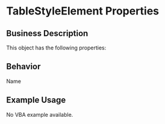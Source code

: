 # TableStyleElement Properties

## Business Description
This object has the following properties:

## Behavior
Name

## Example Usage
No VBA example available.